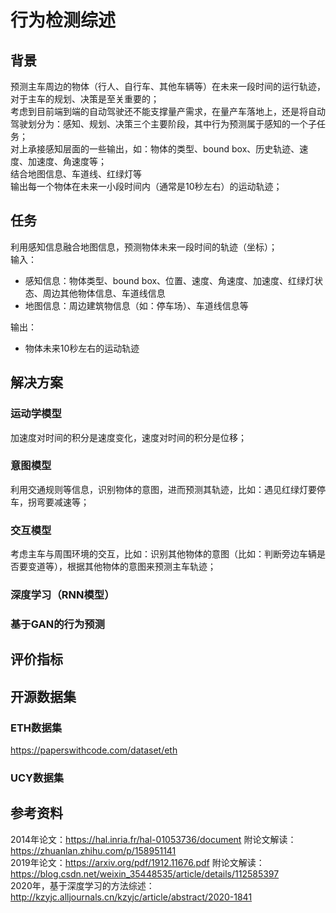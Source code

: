 行为检测综述
====
## 背景
预测主车周边的物体（行人、自行车、其他车辆等）在未来一段时间的运行轨迹，对于主车的规划、决策是至关重要的；<br>
考虑到目前端到端的自动驾驶还不能支撑量产需求，在量产车落地上，还是将自动驾驶划分为：感知、规划、决策三个主要阶段，其中行为预测属于感知的一个子任务；<br>
对上承接感知层面的一些输出，如：物体的类型、bound box、历史轨迹、速度、加速度、角速度等；<br>
结合地图信息、车道线、红绿灯等<br>
输出每一个物体在未来一小段时间内（通常是10秒左右）的运动轨迹；<br>

## 任务
利用感知信息融合地图信息，预测物体未来一段时间的轨迹（坐标）；<br>
输入：<br>
- 感知信息：物体类型、bound box、位置、速度、角速度、加速度、红绿灯状态、周边其他物体信息、车道线信息
- 地图信息：周边建筑物信息（如：停车场）、车道线信息等

输出：<br>
- 物体未来10秒左右的运动轨迹

## 解决方案
### 运动学模型
加速度对时间的积分是速度变化，速度对时间的积分是位移；

### 意图模型
利用交通规则等信息，识别物体的意图，进而预测其轨迹，比如：遇见红绿灯要停车，拐弯要减速等；

### 交互模型
考虑主车与周围环境的交互，比如：识别其他物体的意图（比如：判断旁边车辆是否要变道等），根据其他物体的意图来预测主车轨迹；

### 深度学习（RNN模型）

### 基于GAN的行为预测

## 评价指标

## 开源数据集
### ETH数据集
https://paperswithcode.com/dataset/eth
### UCY数据集

### 

## 参考资料
2014年论文：https://hal.inria.fr/hal-01053736/document 附论文解读：https://zhuanlan.zhihu.com/p/158951141<br>
2019年论文：https://arxiv.org/pdf/1912.11676.pdf 附论文解读：https://blog.csdn.net/weixin_35448535/article/details/112585397<br>
2020年，基于深度学习的方法综述：http://kzyjc.alljournals.cn/kzyjc/article/abstract/2020-1841


